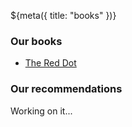 ${meta({
	title: "books"
})}

### Our books
* [The Red Dot](https://www.amazon.com/red-dot-thepointless-dot-com-presents/dp/B08C96QQPD/ref=sr_1_2?crid=GWBSD3BNBZEH&keywords=the+red+dot+thepointless.com&qid=1643573607&sprefix=the+red+dot+thepointless.com%2Caps%2C116&sr=8-2)

### Our recommendations

Working on it...
